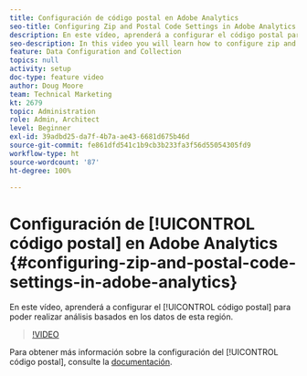 ```yaml
---
title: Configuración de código postal en Adobe Analytics
seo-title: Configuring Zip and Postal Code Settings in Adobe Analytics
description: En este vídeo, aprenderá a configurar el código postal para que pueda realizar análisis basados en los datos de esta región.
seo-description: In this video you will learn how to configure zip and postal code settings, so that you can do analysis based on this region data.
feature: Data Configuration and Collection
topics: null
activity: setup
doc-type: feature video
author: Doug Moore
team: Technical Marketing
kt: 2679
topic: Administration
role: Admin, Architect
level: Beginner
exl-id: 39adbd25-da7f-4b7a-ae43-6681d675b46d
source-git-commit: fe861dfd541c1b9cb3b233fa3f56d55054305fd9
workflow-type: ht
source-wordcount: '87'
ht-degree: 100%

---
```


# Configuración de [!UICONTROL código postal] en Adobe Analytics {#configuring-zip-and-postal-code-settings-in-adobe-analytics}

En este vídeo, aprenderá a configurar el [!UICONTROL código postal] para poder realizar análisis basados en los datos de esta región.

>[!VIDEO](https://video.tv.adobe.com/v/27051/?quality=12)

Para obtener más información sobre la configuración del [!UICONTROL código postal], consulte la [documentación](https://experienceleague.adobe.com/docs/analytics/components/dimensions/zip-code.html?lang=es).
